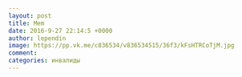 ```yaml
--- 
layout: post 
title: Mem 
date: 2016-9-27 22:14:5 +0000 
author: lependin 
image: https://pp.vk.me/c836534/v836534515/36f3/kFsHTRCoTjM.jpg
comment: 
categories: инвалиды
---
```

